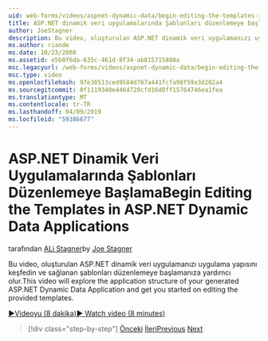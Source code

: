 ```yaml
---
uid: web-forms/videos/aspnet-dynamic-data/begin-editing-the-templates-in-aspnet-dynamic-data-applications
title: ASP.NET dinamik veri uygulamalarında Şablonları düzenlemeye başlama | Microsoft Docs
author: JoeStagner
description: Bu video, oluşturulan ASP.NET dinamik veri uygulamanızı uygulama yapısını keşfedin ve sağlanan şablonları düzenlemeye başlamanıza yardımcı olur.
ms.author: riande
ms.date: 10/23/2008
ms.assetid: e5b0f6da-635c-461d-8f34-ab815715888a
msc.legacyurl: /web-forms/videos/aspnet-dynamic-data/begin-editing-the-templates-in-aspnet-dynamic-data-applications
msc.type: video
ms.openlocfilehash: 97e38513ced9584d767a441fcfa98f59a3d202a4
ms.sourcegitcommit: 0f1119340e4464720cfd16d0ff15764746ea1fea
ms.translationtype: MT
ms.contentlocale: tr-TR
ms.lasthandoff: 04/09/2019
ms.locfileid: "59386677"
---
```

# <a name="begin-editing-the-templates-in-aspnet-dynamic-data-applications"></a><span data-ttu-id="609c2-103">ASP.NET Dinamik Veri Uygulamalarında Şablonları Düzenlemeye Başlama</span><span class="sxs-lookup"><span data-stu-id="609c2-103">Begin Editing the Templates in ASP.NET Dynamic Data Applications</span></span>

<span data-ttu-id="609c2-104">tarafından [ALi Stagner](https://github.com/JoeStagner)</span><span class="sxs-lookup"><span data-stu-id="609c2-104">by [Joe Stagner](https://github.com/JoeStagner)</span></span>

<span data-ttu-id="609c2-105">Bu video, oluşturulan ASP.NET dinamik veri uygulamanızı uygulama yapısını keşfedin ve sağlanan şablonları düzenlemeye başlamanıza yardımcı olur.</span><span class="sxs-lookup"><span data-stu-id="609c2-105">This video will explore the application structure of your generated ASP.NET Dynamic Data Application and get you started on editing the provided templates.</span></span>

[<span data-ttu-id="609c2-106">&#9654;Videoyu (8 dakika)</span><span class="sxs-lookup"><span data-stu-id="609c2-106">&#9654; Watch video (8 minutes)</span></span>](https://channel9.msdn.com/Blogs/ASP-NET-Site-Videos/begin-editing-the-templates-in-aspnet-dynamic-data-applications)

> [!div class="step-by-step"]
> <span data-ttu-id="609c2-107">[Önceki](getting-started-with-dynamic-data.md)
> [İleri](begin-modifying-dynamic-data-applications-with-url-routing.md)</span><span class="sxs-lookup"><span data-stu-id="609c2-107">[Previous](getting-started-with-dynamic-data.md)
[Next](begin-modifying-dynamic-data-applications-with-url-routing.md)</span></span>
